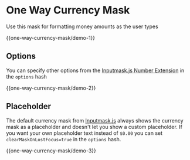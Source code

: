 One Way Currency Mask
=====================

Use this mask for formatting money amounts as the user types

{{one-way-currency-mask/demo-1}}

## Options

You can specify other options from the [Inputmask.js Number Extension](https://github.com/RobinHerbots/Inputmask/blob/4.x/README_numeric.md) in the `options` hash

{{one-way-currency-mask/demo-2}}

## Placeholder

The default currency mask from [Inputmask.js](https://github.com/RobinHerbots/Inputmask) always
shows the currency mask as a placeholder and doesn't let you show a custom placeholder. If you want
your own placeholder text instead of `$0.00` you can set `clearMaskOnLostFocus=true` in the
`options` hash.

{{one-way-currency-mask/demo-3}}
